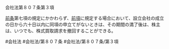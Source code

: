 会社法第８０７条第３項

[前条](会社法＿＿＿＿第８０６条第１項)第七項の規定にかかわらず、[前項](会社法＿＿＿＿第８０７条第２項)に規定する場合において、設立会社の成立の日から六十日以内に同項の申立てがないときは、その期間の満了後は、株主は、いつでも、株式買取請求を撤回することができる。

#会社法
#会社法/第８０７条
#会社法/第８０７条/第３項
